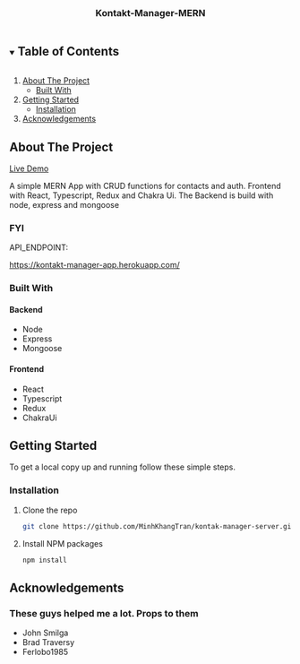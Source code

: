 





<!-- PROJECT LOGO -->
<br />
<p align="center">


  <h3 align="center">Kontakt-Manager-MERN</h3>

  <p align="center">
   
    
  </p>
</p>



<!-- TABLE OF CONTENTS -->
<details open="open">
  <summary><h2 style="display: inline-block">Table of Contents</h2></summary>
  <ol>
    <li>
      <a href="#about-the-project">About The Project</a>
      <ul>
        <li><a href="#built-with">Built With</a></li>
      </ul>
    </li>
    <li>
      <a href="#getting-started">Getting Started</a>
      <ul>
        <li><a href="#installation">Installation</a></li>
      </ul>
    </li>
    <li><a href="#acknowledgements">Acknowledgements</a></li>
  </ol>
</details>



<!-- ABOUT THE PROJECT -->
## About The Project

[Live Demo](https://kontakt-manager-app.netlify.app/)

A simple MERN App with CRUD functions for contacts and auth. Frontend with React, Typescript, Redux and Chakra Ui. The Backend is build with node, express and mongoose

### FYI
API_ENDPOINT:

https://kontakt-manager-app.herokuapp.com/

### Built With

#### Backend
* Node
* Express
* Mongoose

#### Frontend
* React
* Typescript
* Redux
* ChakraUi




<!-- GETTING STARTED -->
## Getting Started

To get a local copy up and running follow these simple steps.


### Installation

1. Clone the repo
   ```sh
   git clone https://github.com/MinhKhangTran/kontak-manager-server.git
   ```
2. Install NPM packages
   ```sh
   npm install
   ```




<!-- ACKNOWLEDGEMENTS -->
## Acknowledgements

### These guys helped me a lot. Props to them

* John Smilga
* Brad Traversy
* Ferlobo1985




